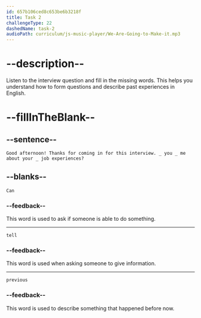 ```yaml
---
id: 657b106ced8c653be6b3218f
title: Task 2
challengeType: 22
dashedName: task-2
audioPath: curriculum/js-music-player/We-Are-Going-to-Make-it.mp3
---
```


<!--
AUDIO REFERENCE: 

Anna: Good afternoon! Thanks for coming in for this interview. Can you tell me about your previous job experiences?

-->

# --description--

Listen to the interview question and fill in the missing words. This helps you understand how to form questions and describe past experiences in English.

# --fillInTheBlank--

## --sentence--

`Good afternoon! Thanks for coming in for this interview. _ you _ me about your _ job experiences?`

## --blanks--

`Can`

### --feedback--

This word is used to ask if someone is able to do something. 

---

`tell`

### --feedback--

This word is used when asking someone to give information.

---

`previous`

### --feedback--

This word is used to describe something that happened before now.



